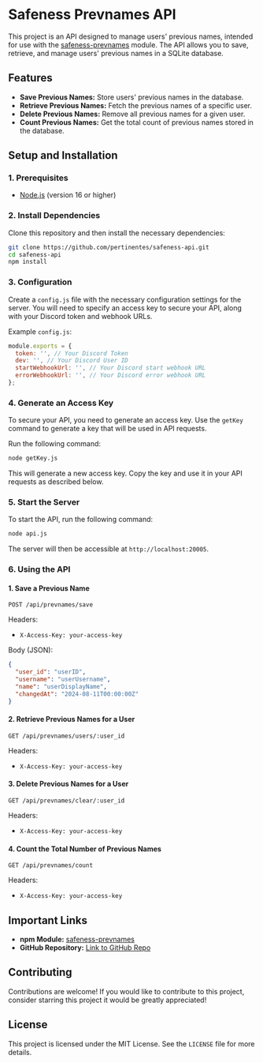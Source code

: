 # Safeness Prevnames API

This project is an API designed to manage users' previous names, intended for use with the [safeness-prevnames](https://www.npmjs.com/package/safeness-prevnames) module. The API allows you to save, retrieve, and manage users' previous names in a SQLite database.

## Features

- **Save Previous Names:** Store users' previous names in the database.
- **Retrieve Previous Names:** Fetch the previous names of a specific user.
- **Delete Previous Names:** Remove all previous names for a given user.
- **Count Previous Names:** Get the total count of previous names stored in the database.

## Setup and Installation

### 1. Prerequisites

- [Node.js](https://nodejs.org/) (version 16 or higher)

### 2. Install Dependencies

Clone this repository and then install the necessary dependencies:

```bash
git clone https://github.com/pertinentes/safeness-api.git
cd safeness-api
npm install
```

### 3. Configuration

Create a `config.js` file with the necessary configuration settings for the server. You will need to specify an access key to secure your API, along with your Discord token and webhook URLs.

Example `config.js`:

```javascript
module.exports = {
  token: '', // Your Discord Token
  dev: '', // Your Discord User ID
  startWebhookUrl: '', // Your Discord start webhook URL
  errorWebhookUrl: '', // Your Discord error webhook URL
};
```

### 4. Generate an Access Key

To secure your API, you need to generate an access key. Use the `getKey` command to generate a key that will be used in API requests.

Run the following command:

```bash
node getKey.js
```

This will generate a new access key. Copy the key and use it in your API requests as described below.

### 5. Start the Server

To start the API, run the following command:

```bash
node api.js
```

The server will then be accessible at `http://localhost:20005`.

### 6. Using the API

#### 1. Save a Previous Name

```http
POST /api/prevnames/save
```

Headers:
- `X-Access-Key: your-access-key`

Body (JSON):
```json
{
  "user_id": "userID",
  "username": "userUsername",
  "name": "userDisplayName",
  "changedAt": "2024-08-11T00:00:00Z"
}
```

#### 2. Retrieve Previous Names for a User

```http
GET /api/prevnames/users/:user_id
```

Headers:
- `X-Access-Key: your-access-key`

#### 3. Delete Previous Names for a User

```http
GET /api/prevnames/clear/:user_id
```

Headers:
- `X-Access-Key: your-access-key`

#### 4. Count the Total Number of Previous Names

```http
GET /api/prevnames/count
```

Headers:
- `X-Access-Key: your-access-key`

## Important Links

- **npm Module:** [safeness-prevnames](https://www.npmjs.com/package/safeness-prevnames)
- **GitHub Repository:** [Link to GitHub Repo](https://github.com/pertinentes/safeness-prevnames)

## Contributing

Contributions are welcome! If you would like to contribute to this project, consider starring this project it would be greatly appreciated!

## License

This project is licensed under the MIT License. See the `LICENSE` file for more details.
